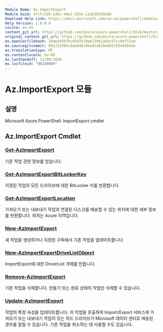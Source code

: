 ```yaml
---
Module Name: Az.ImportExport
Module Guid: 47cfc32b-a3bc-46e1-935e-11a63032bb86
Download Help Link: https://docs.microsoft.com/en-us/powershell/module/az.importexport
Help Version: 1.0.0.0
Locale: en-US
content_git_url: https://github.com/Azure/azure-powershell/blob/master/src/ImportExport/help/Az.ImportExport.md
original_content_git_url: https://github.com/Azure/azure-powershell/blob/master/src/ImportExport/help/Az.ImportExport.md
ms.openlocfilehash: 2da6d45b7bc8107e70a672962a6bc57ccb9f17a0
ms.sourcegitcommit: 04221336bc9eed46c05ed1e828a6811534d4b4ab
ms.translationtype: MT
ms.contentlocale: ko-KR
ms.lasthandoff: 12/08/2020
ms.locfileid: "98339009"
---
```

# Az.ImportExport 모듈
## 설명
Microsoft Azure PowerShell: ImportExport cmdlet

## Az.ImportExport Cmdlet
### [Get-AzImportExport](Get-AzImportExport.md)
기존 작업 관련 정보를 얻습니다.

### [Get-AzImportExportBitLockerKey](Get-AzImportExportBitLockerKey.md)
지정된 작업의 모든 드라이브에 대한 BitLocker 키를 반환합니다.

### [Get-AzImportExportLocation](Get-AzImportExportLocation.md)
가져오기 또는 내보내기 작업과 연결된 디스크를 배송할 수 있는 위치에 대한 세부 정보를 반환합니다.
위치는 Azure 지역입니다.

### [New-AzImportExport](New-AzImportExport.md)
새 작업을 생성하거나 지정된 구독에서 기존 작업을 업데이트합니다.

### [New-AzImportExportDriveListObject](New-AzImportExportDriveListObject.md)
ImportExport에 대한 DriverList 개체를 만듭니다.

### [Remove-AzImportExport](Remove-AzImportExport.md)
기존 작업을 삭제합니다.
만들기 또는 완료 상태의 작업만 삭제할 수 있습니다.

### [Update-AzImportExport](Update-AzImportExport.md)
작업의 특정 속성을 업데이트합니다.
이 작업을 호출하여 Import/Export 서비스에 가져오기 또는 내보내기 작업이 있는 하드 드라이브가 Microsoft 데이터 센터로 배송된 경우를 알릴 수 있습니다.
기존 작업을 취소하는 데 사용할 수도 있습니다.


